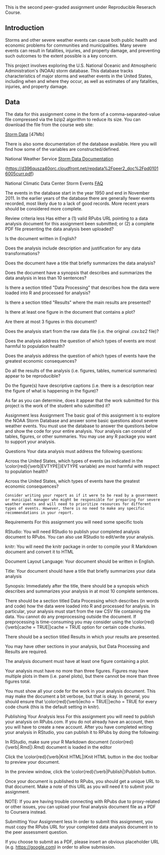 This is the second peer-graded assignment under Reproducible Reserach Course.


## Introduction

Storms and other severe weather events can cause both public health and economic problems for communities and municipalities. Many severe events can result in fatalities, injuries, and property damage, and preventing such outcomes to the extent possible is a key concern.

This project involves exploring the U.S. National Oceanic and Atmospheric Administration's (NOAA) storm database. This database tracks characteristics of major storms and weather events in the United States, including when and where they occur, as well as estimates of any fatalities, injuries, and property damage.

## Data
The data for this assignment come in the form of a comma-separated-value file compressed via the bzip2 algorithm to reduce its size. You can download the file from the course web site:

[Storm Data](https://d396qusza40orc.cloudfront.net/repdata%2Fdata%2FStormData.csv.bz2) [47Mb]

There is also some documentation of the database available. Here you will find how some of the variables are constructed/defined.

National Weather Service [Storm Data Documentation][1]

(https://d396qusza40orc.cloudfront.net/repdata%2Fpeer2_doc%2Fpd01016005curr.pdf)

National Climatic Data Center Storm Events [FAQ][2]

[1]: https://d396qusza40orc.cloudfront.net/repdata%2Fpeer2_doc%2Fpd01016005curr.pdf/ "Storm Data Documentation" 

[2]: https://d396qusza40orc.cloudfront.net/repdata%2Fpeer2_doc%2FNCDC%20Storm%20Events-FAQ%20Page.pdf/ "FAQ"

The events in the database start in the year 1950 and end in November 2011. In the earlier years of the database there are generally fewer events recorded, most likely due to a lack of good records. More recent years should be considered more complete.

Review criteria
less 
Has either a (1) valid RPubs URL pointing to a data analysis document for this assignment been submitted; or (2) a complete PDF file presenting the data analysis been uploaded?

Is the document written in English?

Does the analysis include description and justification for any data transformations?

Does the document have a title that briefly summarizes the data analysis?

Does the document have a synopsis that describes and summarizes the data analysis in less than 10 sentences?

Is there a section titled "Data Processing" that describes how the data were loaded into R and processed for analysis?

Is there a section titled "Results" where the main results are presented?

Is there at least one figure in the document that contains a plot?

Are there at most 3 figures in this document?

Does the analysis start from the raw data file (i.e. the original .csv.bz2 file)?

Does the analysis address the question of which types of events are most harmful to population health?

Does the analysis address the question of which types of events have the greatest economic consequences?

Do all the results of the analysis (i.e. figures, tables, numerical summaries) appear to be reproducible?

Do the figure(s) have descriptive captions (i.e. there is a description near the figure of what is happening in the figure)?

As far as you can determine, does it appear that the work submitted for this project is the work of the student who submitted it?





Assignment
less 
Assignment
The basic goal of this assignment is to explore the NOAA Storm Database and answer some basic questions about severe weather events. You must use the database to answer the questions below and show the code for your entire analysis. Your analysis can consist of tables, figures, or other summaries. You may use any R package you want to support your analysis.

Questions
Your data analysis must address the following questions:

    
Across the United States, which types of events (as indicated in the \color{red}{\verb|EVTYPE|}EVTYPE variable) are most harmful with respect to population health?

    
Across the United States, which types of events have the greatest economic consequences?

    Consider writing your report as if it were to be read by a government or municipal manager who might be responsible for preparing for severe weather events and will need to prioritize resources for different types of events. However, there is no need to make any specific recommendations in your report.

Requirements
For this assignment you will need some specific tools

        
RStudio: You will need RStudio to publish your completed analysis document to RPubs. You can also use RStudio to edit/write your analysis.

        
knitr: You will need the knitr package in order to compile your R Markdown document and convert it to HTML

Document Layout
Language: Your document should be written in English.

Title: Your document should have a title that briefly summarizes your data analysis

Synopsis: Immediately after the title, there should be a synopsis which describes and summarizes your analysis in at most 10 complete sentences.

There should be a section titled Data Processing which describes (in words and code) how the data were loaded into R and processed for analysis. In particular, your analysis must start from the raw CSV file containing the data. You cannot do any preprocessing outside the document. If preprocessing is time-consuming you may consider using the \color{red}{\verb|cache = TRUE|}cache = TRUE option for certain code chunks.

There should be a section titled Results in which your results are presented.

You may have other sections in your analysis, but Data Processing and Results are required.

The analysis document must have at least one figure containing a plot.

Your analysis must have no more than three figures. Figures may have multiple plots in them (i.e. panel plots), but there cannot be more than three figures total.

You must show all your code for the work in your analysis document. This may make the document a bit verbose, but that is okay. In general, you should ensure that \color{red}{\verb|echo = TRUE|}echo = TRUE for every code chunk (this is the default setting in knitr).

Publishing Your Analysis
less 
For this assignment you will need to publish your analysis on RPubs.com. If you do not already have an account, then you will have to create a new account. After you have completed writing your analysis in RStudio, you can publish it to RPubs by doing the following:

In RStudio, make sure your R Markdown document (\color{red}{\verb|.Rmd|}.Rmd) document is loaded in the editor

Click the \color{red}{\verb|Knit HTML|}Knit HTML button in the doc toolbar to preview your document.

In the preview window, click the \color{red}{\verb|Publish|}Publish button.

Once your document is published to RPubs, you should get a unique URL to that document. Make a note of this URL as you will need it to submit your assignment.

NOTE: If you are having trouble connecting with RPubs due to proxy-related or other issues, you can upload your final analysis document file as a PDF to Coursera instead.

Submitting Your Assignment
less 
In order to submit this assignment, you must copy the RPubs URL for your completed data analysis document in to the peer assessment question.

If you choose to submit as a PDF, please insert an obvious placeholder URL (e.g. https://google.com) in order to allow submission.
